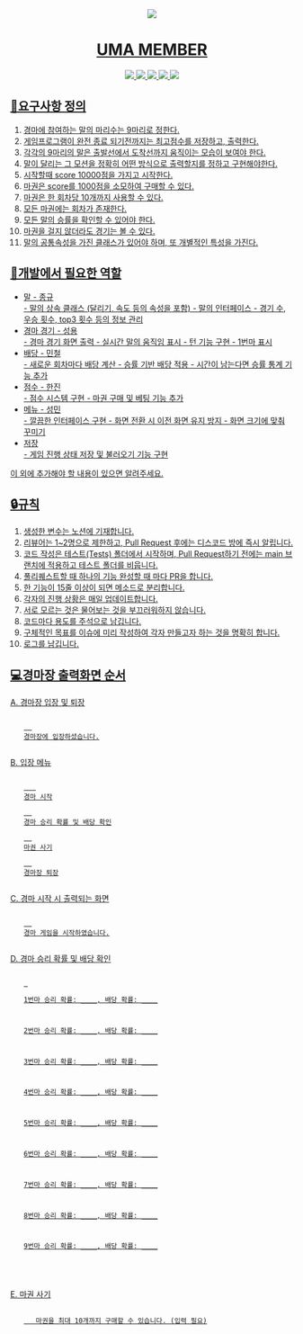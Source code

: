 
<!-- Shared HTML Code -->

<div align="center">
  <a href="https://github.com/UMA-SAHMYOOK"><img src="https://capsule-render.vercel.app/api?type=waving&height=200&section=header&text=UMA36&fontAlign=80&fontAlignY=40&color=gradient"/> 
</div>
  <h1 align="center">UMA MEMBER</h1>
<div align="center">
  <a href="https://github.com/seongyong335"><img src="https://img.shields.io/badge/최성용-FAD0C9?style=for-the-badge&logo=github&logoColor=6E6E6D" />
  <a href="https://github.com/asm2005"><img src="https://img.shields.io/badge/안성민-FF9900?style=for-the-badge&logo=github&logoColor=white" />
  <a href="https://github.com/jongkyuh"><img src="https://img.shields.io/badge/함종규-181717?style=for-the-badge&logo=github&logoColor=white" />
  <a href="https://github.com/kmc6381"><img src="https://img.shields.io/badge/강민철-181717?style=for-the-badge&logo=github&logoColor=white" />
  <a href="https://github.com/OneReal3203"><img src="https://img.shields.io/badge/양한진-181717?style=for-the-badge&logo=github&logoColor=white" />
</div>

<h2>📑요구사항 정의</h2>
<ol>
  <li>경마에 참여하는 말의 마리수는 9마리로 정한다.</li>
  <li>게임프로그램이 완전 종료 되기전까지는 최고점수를 저장하고, 출력한다.</li>
  <li>각각의 9마리의 말은 출발선에서 도착선까지 움직이는 모습이 보여야 한다. </li>
  <li>말이 달리는 그 모션을 정확히 어떤 방식으로 출력할지를 정하고 구현해야한다. </li>
  <li>시작할때 score 10000점을 가지고 시작한다. </li>
  <li>마권은 score를 1000점을 소모하여 구매할 수 있다. </li>
  <li>마권은 한 회차당 10개까지 사용할 수 있다. </li>
  <li>모든 마권에는 회차가 존재한다. </li>
  <li>모든 말의 승률을 확인할 수 있어야 한다. </li>
  <li>마권을 걸지 않더라도 경기는 볼 수 있다. </li>
  <li>말의 공통속성을 가진 클래스가 있어야 하며, 또 개별적인 특성을 가진다. </li>
  <!-- ... -->
</ol>

<h2>🏇개발에서 필요한 역할</h2>
<ul>
  <li>말 - 종규</li>
    - 말의 상속 클래스 (달리기, 속도 등의 속성을 포함)
    - 말의 인터페이스
    - 경기 수, 우승 횟수, top3 횟수 등의 정보 관리
 <li>경마 경기 - 성용</li>
    - 경마 경기 화면 출력
    - 실시간 말의 움직임 표시
    - 턴 기능 구현
    - 1번마 표시
  <li>배당 - 민철</li>
    - 새로운 회차마다 배당 계산
    - 승률 기반 배당 적용
    - 시간이 남는다면 승률 통계 기능 추가
  <li>점수 - 한진</li>
    - 점수 시스템 구현
    - 마권 구매 및 베팅 기능 추가
  <li>메뉴 - 성민</li>
    - 깔끔한 인터페이스 구현
    - 화면 전환 시 이전 화면 유지 방지
    - 화면 크기에 맞춰 꾸미기
  <li>저장</li>
    - 게임 진행 상태 저장 및 불러오기 기능 구현
</ul>
이 외에 추가해야 할 내용이 있으면 알려주세요.

<h2>🔒규칙</h2>
<ol>
  <li>생성한 변수는 노션에 기재합니다.</li>
  <li>리뷰어는 1~2명으로 제한하고, Pull Request 후에는 디스코드 방에 즉시 알립니다.</li>
  <li>코드 작성은 테스트(Tests) 폴더에서 시작하며, Pull Request하기 전에는 main 브랜치에 적용하고 테스트 폴더를 비웁니다. 
  <li>풀리퀘스트할 때 하나의 기능 완성할 때 마다 PR을 합니다.</li>
  <li>한 기능이 15줄 이상이 되면 메소드로 분리합니다.</li>
  <li>각자의 진행 상황은 매일 업데이트합니다.</li>
  <li>서로 모르는 것은 물어보는 것을 부끄러워하지 않습니다.</li>
  <li>코드마다 용도를 주석으로 남깁니다.</li>
  <li>구체적인 목표를 이슈에 미리 작성하여 각자 만들고자 하는 것을 명확히 합니다.</li>
  <li>로그를 남깁니다.</li>
</ol>

<h2>💻경마장 출력화면 순서</h2>
<p>A. 경마장 입장 및 퇴장</p>
<ol>
<pre class="notranslate"><code>
  <li>경마장에 입장하셨습니다.</li>
</code></pre>
  </ol>

<p>B. 입장 메뉴</p>
<ol>
  <pre class="notranslate"><code>
   <li>경마 시작</li>
  <li>경마 승리 확률 및 배당 확인</li>
  <li>마권 사기</li>
  <li>경마장 퇴장</li>
</code></pre>
</ol>
<p>C. 경마 시작 시 출력되는 화면</p>
<ol>
<pre class="notranslate"><code>
  <li>경마 게임을 시작하였습니다.</li>
</code></pre>
  </ol>

<p>D. 경마 승리 확률 및 배당 확인</p>
<ol>
<pre class="notranslate"><code>
 <p>1번마 승리 확률: ____, 배당 확률: ____</p>
<p>2번마 승리 확률: ____, 배당 확률: ____</p>
<p>3번마 승리 확률: ____, 배당 확률: ____</p>
<p>4번마 승리 확률: ____, 배당 확률: ____</p>
<p>5번마 승리 확률: ____, 배당 확률: ____</p>
<p>6번마 승리 확률: ____, 배당 확률: ____</p>
<p>7번마 승리 확률: ____, 배당 확률: ____</p>
<p>8번마 승리 확률: ____, 배당 확률: ____</p>
<p>9번마 승리 확률: ____, 배당 확률: ____</p>

</code></pre>
  </ol>



  
<p>E. 마권 사기 
  <ol>
  <pre class="notranslate"><code>
   마권을 최대 10개까지 구매할 수 있습니다. (입력 필요)
</code></pre>
</ol>



<!-- ... -->
